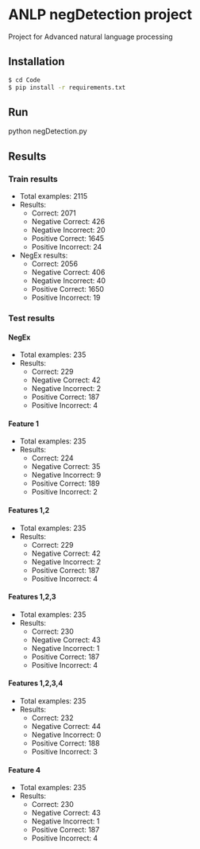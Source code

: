 # ANLP negDetection project
Project for Advanced natural language processing

## Installation

```sh
$ cd Code
$ pip install -r requirements.txt
```

## Run
python negDetection.py

## Results

### Train results
 - Total examples: 2115
 - Results:
   - Correct: 2071
   - Negative Correct: 426
   - Negative Incorrect: 20
   - Positive Correct: 1645
   - Positive Incorrect: 24
 - NegEx results:
   - Correct: 2056
   - Negative Correct: 406
   - Negative Incorrect: 40
   - Positive Correct: 1650
   - Positive Incorrect: 19

### Test results
#### NegEx
 - Total examples: 235
 - Results:
   - Correct: 229
   - Negative Correct: 42
   - Negative Incorrect: 2
   - Positive Correct: 187
   - Positive Incorrect: 4

#### Feature 1
 - Total examples: 235
 - Results:
   - Correct: 224
   - Negative Correct: 35
   - Negative Incorrect: 9
   - Positive Correct: 189
   - Positive Incorrect: 2

#### Features 1,2
 - Total examples: 235
 - Results:
   - Correct: 229
   - Negative Correct: 42
   - Negative Incorrect: 2
   - Positive Correct: 187
   - Positive Incorrect: 4

#### Features 1,2,3
 - Total examples: 235
 - Results:
   - Correct: 230
   - Negative Correct: 43
   - Negative Incorrect: 1
   - Positive Correct: 187
   - Positive Incorrect: 4

#### Features 1,2,3,4
 - Total examples: 235
 - Results:
   - Correct: 232
   - Negative Correct: 44
   - Negative Incorrect: 0
   - Positive Correct: 188
   - Positive Incorrect: 3

#### Feature 4
 - Total examples: 235
 - Results:
   - Correct: 230
   - Negative Correct: 43
   - Negative Incorrect: 1
   - Positive Correct: 187
   - Positive Incorrect: 4
